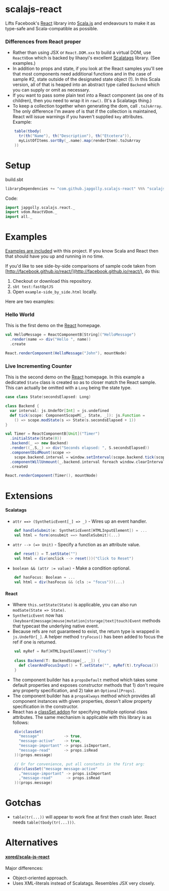 scalajs-react
=============

Lifts Facebook's [React](http://facebook.github.io/react/) library into [Scala.js](http://www.scala-js.org/) and endeavours to make it as type-safe and Scala-compatible as possible.

### Differences from React proper
* Rather than using JSX or `React.DOM.xxx` to build a virtual DOM, use `ReactVDom` which is backed by lihaoyi's excellent [Scalatags](https://github.com/lihaoyi/scalatags) library. (See examples.)
* In addition to props and state, if you look at the React samples you'll see that most components need additional functions and in the case of sample #2, state outside of the designated state object (!). In this Scala version, all of that is heaped into an abstract type called `Backend` which you can supply or omit as necessary.
* If you want to pass some plain text into a React component (as one of its children), then you need to wrap it in `raw()`. (It's a Scalatags thing.)
* To keep a collection together when generating the dom, call `.toJsArray`. The only difference I'm aware of is that if the collection is maintained, React will issue warnings if you haven't supplied `key` attributes. Example:
```scala
    table(tbody(
      tr(th("Name"), th("Description"), th("Etcetera")),
      myListOfItems.sortBy(_.name).map(renderItem).toJsArray
    ))
```

Setup
=====

build.sbt
```scala
libraryDependencies += "com.github.japgolly.scalajs-react" %%% "scalajs-react" % "0.2.0"
```

Code:
```scala
import japgolly.scalajs.react._
import vdom.ReactVDom._
import all._
```

Examples
========

[Examples are included](https://github.com/japgolly/scalajs-react/tree/master/src/test/scala/japgolly/scalajs/react/example) with this project. If you know Scala and React then that should have you up and running in no time.

If you'd like to see side-by-side comparisons of sample code taken from [http://facebook.github.io/react/](http://facebook.github.io/react/), do this:

1. Checkout or download this repository.
1. `sbt test:fastOptJS`
1. Open `example-side_by_side.html` locally.

Here are two examples:

### Hello World
This is the first demo on the [React](http://facebook.github.io/react/) homepage.
```scala
val HelloMessage = ReactComponentB[String]("HelloMessage")
  .render(name => div("Hello ", name))
  .create

React.renderComponent(HelloMessage("John"), mountNode)
```

### Live Incrementing Counter
This is the second demo on the [React](http://facebook.github.io/react/) homepage.
In this example a dedicated `State` class is created so as to closer match the React sample. This can actually be omitted with a `Long` being the state type.
```scala
case class State(secondsElapsed: Long)

class Backend {
  var interval: js.UndefOr[Int] = js.undefined
  def tick(scope: ComponentScopeM[_, State, _]): js.Function =
    () => scope.modState(s => State(s.secondsElapsed + 1))
}

val Timer = ReactComponentB[Unit]("Timer")
  .initialState(State(0))
  .backend(_ => new Backend)
  .render((_,S,_) => div("Seconds elapsed: ", S.secondsElapsed))
  .componentDidMount(scope =>
    scope.backend.interval = window.setInterval(scope.backend.tick(scope), 1000))
  .componentWillUnmount(_.backend.interval foreach window.clearInterval)
  .createU

React.renderComponent(Timer(), mountNode)
```

Extensions
==========

#### Scalatags
* `attr ==> (SyntheticEvent[_] => _)` - Wires up an event handler.
```scala
    def handleSubmit(e: SyntheticEvent[HTMLInputElement]) = ...
    val html = form(onsubmit ==> handleSubmit)(...)
```
* `attr --> (=> Unit)` - Specify a function as an attribute value.
```scala
    def reset() = T.setState("")
    val html = div(onclick --> reset())("Click to Reset")
```
* `boolean && (attr := value)` - Make a condition optional.
```scala
    def hasFocus: Boolean = ...
    val html = div(hasFocus && (cls := "focus"))(...)
```

#### React
* Where `this.setState(State)` is applicable, you can also run `modSate(State => State)`.
* `SyntheticEvent` now has `(keyboard|message|mouse|mutation|storage|text|touch)Event` methods that typecast the underlying native event.
* Because refs are not guaranteed to exist, the return type is wrapped in `js.UndefOr[_]`. A helper method `tryFocus()` has been added to focus the ref if one is returned.
```scala
    val myRef = Ref[HTMLInputElement]("refKey")
    
    class Backend(T: BackendScope[_, _]) {
      def clearAndFocusInput() = T.setState("", myRef(t).tryFocus())
    }
```
* The component builder has a `propsDefault` method which takes some default properties and exposes constructor methods that 1) don't require any property specification, and 2) take an `Optional[Props]`.
* The component builder has a `propsAlways` method which provides all component instances with given properties, doesn't allow property specification in the constructor.
* React has a [classSet addon](http://facebook.github.io/react/docs/class-name-manipulation.html)
  for specifying multiple optional class attributes. The same mechanism is applicable with this library is as follows:
```scala
    div(classSet(
      "message"           -> true,
      "message-active"    -> true,
      "message-important" -> props.isImportant,
      "message-read"      -> props.isRead
    ))(props.message)

    // Or for convenience, put all constants in the first arg:
    div(classSet("message message-active"
      ,"message-important" -> props.isImportant
      ,"message-read"      -> props.isRead
    ))(props.message)
```


Gotchas
=======

* `table(tr(...))` will appear to work fine at first then crash later. React needs `table(tbody(tr(...)))`.



Alternatives
============

#### [xored/scala-js-react](https://github.com/xored/scala-js-react)
Major differences:
- Object-oriented approach.
- Uses XML-literals instead of Scalatags. Resembles JSX very closely.
